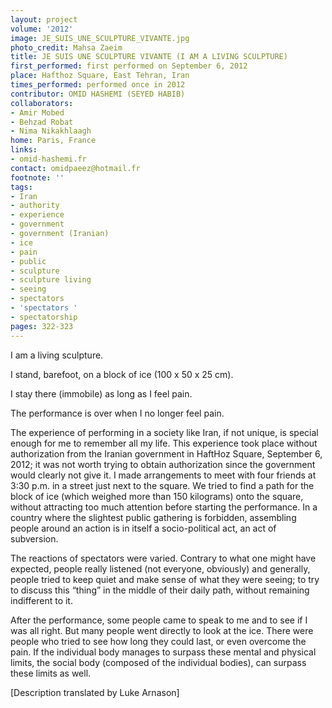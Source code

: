 ```yaml
---
layout: project
volume: '2012'
image: JE_SUIS_UNE_SCULPTURE_VIVANTE.jpg
photo_credit: Mahsa Zaeim
title: JE SUIS UNE SCULPTURE VIVANTE (I AM A LIVING SCULPTURE)
first_performed: first performed on September 6, 2012
place: Hafthoz Square, East Tehran, Iran
times_performed: performed once in 2012
contributor: OMID HASHEMI (SEYED HABIB)
collaborators:
- Amir Mobed
- Behzad Robat
- Nima Nikakhlaagh
home: Paris, France
links:
- omid-hashemi.fr
contact: omidpaeez@hotmail.fr
footnote: ''
tags:
- Iran
- authority
- experience
- government
- government (Iranian)
- ice
- pain
- public
- sculpture
- sculpture living
- seeing
- spectators
- 'spectators '
- spectatorship
pages: 322-323
---
```


I am a living sculpture.

I stand, barefoot, on a block of ice (100 x 50 x 25 cm).

I stay there (immobile) as long as I feel pain.

The performance is over when I no longer feel pain.

The experience of performing in a society like Iran, if not unique, is special enough for me to remember all my life. This experience took place without authorization from the Iranian government in HaftHoz Square, September 6, 2012; it was not worth trying to obtain authorization since the government would clearly not give it. I made arrangements to meet with four friends at 3:30 p.m. in a street just next to the square. We tried to find a path for the block of ice (which weighed more than 150 kilograms) onto the square, without attracting too much attention before starting the performance. In a country where the slightest public gathering is forbidden, assembling people around an action is in itself a socio-political act, an act of subversion.

The reactions of spectators were varied. Contrary to what one might have expected, people really listened (not everyone, obviously) and generally, people tried to keep quiet and make sense of what they were seeing; to try to discuss this “thing” in the middle of their daily path, without remaining indifferent to it.

After the performance, some people came to speak to me and to see if I was all right. But many people went directly to look at the ice. There were people who tried to see how long they could last, or even overcome the pain. If the individual body manages to surpass these mental and physical limits, the social body (composed of the individual bodies), can surpass these limits as well.

[Description translated by Luke Arnason]
